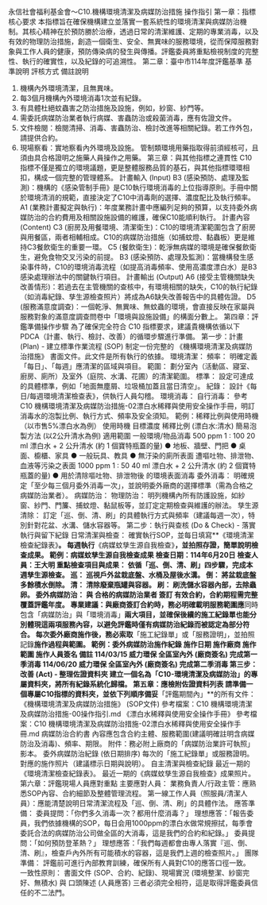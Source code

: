 永信社會福利基金會～C10.機構環境清潔及病媒防治措施 操作指引
第一章：指標核心要求
本指標旨在確保機構建立並落實一套系統性的環境清潔與病媒防治機制。其核心精神在於預防勝於治療，透過日常的清潔維護、定期的專業消毒，以及有效的物理防治措施，創造一個衛生、安全、無異味的服務環境，從而保障服務對象與工作人員的健康，預防傳染病的發生與傳播。評鑑委員將重點檢視制度的完整性、執行的確實性，以及紀錄的可追溯性。
第二章：臺中市114年度評鑑基準
基準說明
評核方式
備註說明
1. 機構內外環境清潔，且無異味。
2. 每3個月機構內外環境消毒1次並有紀錄。
3. 有具體杜絕蚊蟲害之防治措施及設施，例如，紗窗、紗門等。
4. 需委託病媒防治業者執行病媒、害蟲防治或殺菌消毒，應有佐證文件。
1. 文件檢閱：檢閱清掃、消毒、害蟲防治、檢討改進等相關紀錄。若工作外包，請提供合約。
2. 現場察看：實地察看內外環境及設施。
管制類環境用藥指取得前須經核可，且須由具合格證明之施藥人員操作之用藥。
第三章：與其他指標之連貫性
C10指標不僅是獨立的環境議題，更是整體服務品質的基石，與其他指標環環相扣，構成一個完整的管理體系。
計畫輸入 (Input)
B3 (感染預防、處理及監測)：機構的《感染管制手冊》是C10執行環境消毒的上位指導原則。手冊中關於環境清消的規範，直接決定了C10中消毒劑的選擇、濃度配比及執行頻率。
A1 (業務計畫擬定與執行)：年度業務計畫中應編列足夠的預算，以支持委外病媒防治的合約費用及相關設施設備的維護，確保C10能順利執行。
計畫內容 (Content)
C3 (廚房及用餐環境、清潔衛生)：C10的環境清潔範圍包含了廚房與用餐區，兩者相輔相成。C10的病媒防治措施（如捕蚊燈、黏蟲板）更是維持C3餐飲衛生的重要一環。
C5 (餐飲衛生)：乾淨無病媒的環境是確保餐飲衛生，避免食物交叉污染的前提。
B3 (感染預防、處理及監測)：當機構發生感染事件時，C10的環境消毒流程（如提高消毒頻率、使用高濃度漂白水）是B3感染處理辦法中的關鍵執行項目。
計畫輸出 (Output)
A6 (接受主管機關缺失改善情形)：若過去在主管機關的查核中，有環境相關的缺失，C10的執行紀錄（如消毒紀錄、孳生源檢查照片）將成為A6缺失改善報告中的具體佐證。
D5 (服務滿意度調查)：一個乾淨、無異味、無蚊蟲的環境，會直接反映在家屬與服務對象的滿意度調查問卷中「環境與設施設備」的構面分數上。
第四章：評鑑準備操作步驟
為了確保完全符合 C10 指標要求，建議貴機構依循以下PDCA（計畫、執行、檢討、改善）的循環步驟進行準備。
第一步：計畫 (Plan) - 建立標準作業流程 (SOP)
制定一份完整的 《機構環境清潔及病媒防治措施》 書面文件。此文件是所有執行的依據。
環境清潔：
頻率： 明確定義「每日」、「每週」應清潔的區域與項目。
範圍： 劃分室內（活動區、寢室、廚房、廁所）及室外（庭院、水溝、花圃）的清潔範圍。
標準： 設定可達成的具體標準，例如「地面無塵屑、垃圾桶加蓋且當日清空」。
紀錄： 設計《每日/每週環境清潔檢查表》，供執行人員勾稽。
環境消毒：
自行消毒： 參考 C10 機構環境清潔及病媒防治措施-02漂白水稀釋與使用安全操作手冊，明訂消毒水的泡製比例、執行方式、頻率及安全須知。
範例：稀釋比例與使用時機（以市售5%漂白水為例）
使用時機
目標濃度
稀釋比例 (漂白水:清水)
簡易泡製方法 (以2公升清水為例)
適用範圍
一般環境/物品消毒
500 ppm
1 : 100
20 ml 漂白水 + 2 公升清水
(約 1 個寶特瓶蓋的量)
● 地板、牆壁、門把
● 桌面、櫥櫃、家具
● 一般玩具、教具
● 無汙染的廁所表面
遭嘔吐物、排泄物、
血液等污染之表面
1000 ppm
1 : 50
40 ml 漂白水 + 2 公升清水
(約 2 個寶特瓶蓋的量)
● 用於清除嘔吐物、排泄物後
的環境表面消毒
委外消毒： 明確規定「至少每三個月委外消毒一次」，並說明委外廠商的選擇標準（需為合格之病媒防治業者）。
病媒防治：
物理防治： 明列機構內所有防護設施，如紗窗、紗門、門簾、捕蚊燈、黏鼠板等，並訂定定期檢查與維護的辦法。
孳生源清除： 訂定「巡、倒、清、刷」的具體執行方式與頻率（建議每週一次），特別針對花盆、水溝、儲水容器等。
第二步：執行與查核 (Do & Check) - 落實執行與留下紀錄
日常清潔與檢查：
確實執行SOP，並每日填寫**《環境清潔檢查紀錄表》**。
每週執行**《病媒蚊孳生源自我檢查》**，並拍照存證，簡單說明檢查成果。
範例：病媒蚊孳生源自我檢查成果
檢查日期：114年6月20日
檢查人員：王大明
重點檢查項目與成果：
依循「巡、倒、清、刷」四步驟，完成本週孳生源檢查。
巡： 巡視戶外盆栽底盤、水桶及屋後水溝。
倒： 將盆栽底盤多餘積水倒除。
清： 清除廢棄瓶罐與容器。
刷： 刷洗儲水容器內部，去除蟲卵。
委外病媒防治：
與 合格的病媒防治業者 簽訂 有效合約，合約期程需完整覆蓋評鑑年度。
專業建議：與廠商簽訂合約時，務必明確載明服務範圍應**同時包含「病媒防治」與「環境消毒」**兩大項目，並確保後續的施工紀錄單也能分別體現這兩項服務內容，以避免評鑑時僅有病媒防治紀錄而被認定為部分符合。
每次委外廠商施作後，務必索取**「施工紀錄單」或「服務證明」，並拍照記錄**施作過程與範圍。
範例：委外病媒防治施作紀錄
施作日期
施作廠商
施作範圍
施作人員簽名
備註
114/03/15
威力環保
全區室內外
(廠商簽名)
完成第一季消毒
114/06/20
威力環保
全區室內外
(廠商簽名)
完成第二季消毒
第三步：改善 (Act) - 整理佐證資料夾
建立一個名為「C10-環境清潔及病媒防治」的專屬資料夾，將所有紀錄系統化歸檔。
第五章：應檢附佐證資料列表
請準備一個專屬C10指標的資料夾，並依下列順序備妥**「評鑑期間內」**的所有文件：
《機構環境清潔及病媒防治措施》 (SOP文件)
參考檔案：C10 機構環境清潔及病媒防治措施-00操作指引.md
《漂白水稀釋與使用安全操作手冊》
參考檔案：C10 機構環境清潔及病媒防治措施-02漂白水稀釋與使用安全操作手冊.md
病媒防治合約書
內容應包含合約主體、服務範圍(建議明確註明含病媒防治及消毒)、頻率、期限。
附件：務必附上廠商的「病媒防治業許可執照」影本。
委外病媒防治紀錄 (依日期排序)
每次的「施工紀錄單」或服務證明。
對應的施作照片（建議標示日期與說明）。
自主清潔與檢查紀錄
最近一期的《環境清潔檢查紀錄表》。
最近一期的《病媒蚊孳生源自我檢查》成果照片。
第六章：評鑑現場人員應對重點
主要應對人員：
業務負責人/行政主管：應熟悉SOP內容、合約細節及整體管理流程。
第一線工作人員（照服員/清潔人員）：應能清楚說明日常清潔流程及「巡、倒、清、刷」的具體作法。
應答準備：
委員提問：「你們多久消毒一次？都用什麼消毒？」
理想應答：「報告委員，我們依據機構的SOP，每日会用1000ppm的漂白水做常規擦拭，每季會委託合法的病媒防治公司做全區的大消毒，這是我們的合約和紀錄。」
委員提問：「如何預防登革熱？」
理想應答：「我們每週都會由專人落實『巡、倒、清、刷』，檢查戶內外所有可能積水的容器，這是我們上週的檢查照片。」
團隊準備：
評鑑前可進行內部教育訓練，確保所有人員對C10的應答口徑一致。
一致性原則：
書面文件 (SOP、合約、紀錄)、現場實況 (環境整潔、紗窗完好、無積水) 與 口頭陳述 (人員應答) 三者必須完全相符，這是取得評鑑委員信任的不二法門。